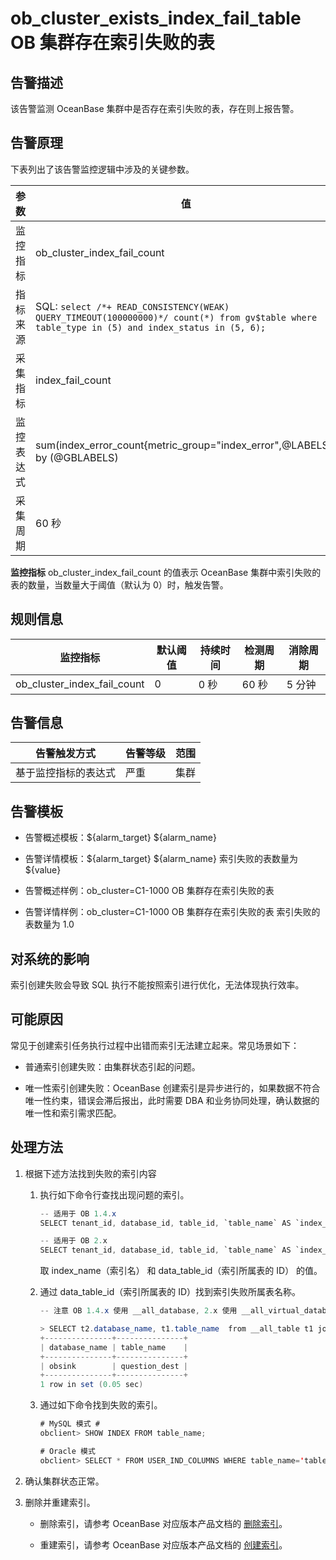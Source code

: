 ob_cluster_exists_index_fail_table OB 集群存在索引失败的表
=====================================================================



**告警描述**
-----------------------------

该告警监测 OceanBase 集群中是否存在索引失败的表，存在则上报告警。

告警原理
-------------------------

下表列出了该告警监控逻辑中涉及的关键参数。


|  参数   |                                                                                                    值                                                                                                     |
|-------|----------------------------------------------------------------------------------------------------------------------------------------------------------------------------------------------------------|
| 监控指标  | ob_cluster_index_fail_count                                                                                                                                                                              |
| 指标来源  | SQL:  ```select /*+ READ_CONSISTENCY(WEAK) QUERY_TIMEOUT(100000000)*/ count(*) from gv$table where table_type in (5) and index_status in (5, 6); ```  |
| 采集指标  | index_fail_count                                                                                                                                                                                         |
| 监控表达式 | sum(index_error_count{metric_group="index_error",@LABELS}) by (@GBLABELS)                                                                                                                                |
| 采集周期  | 60 秒                                                                                                                                                                                                     |



**监控指标** ob_cluster_index_fail_count 的值表示 OceanBase 集群中索引失败的表的数量，当数量大于阈值（默认为 0）时，触发告警。

规则信息
-------------------------



|            监控指标             | 默认阈值 | 持续时间 | 检测周期 | 消除周期 |
|-----------------------------|------|------|------|------|
| ob_cluster_index_fail_count | 0    | 0 秒  | 60 秒 | 5 分钟 |



告警信息
-------------------------



|   告警触发方式   | 告警等级 | 范围 |
|------------|------|----|
| 基于监控指标的表达式 | 严重   | 集群 |



告警模板
-------------------------

* 告警概述模板：${alarm_target} ${alarm_name}



* 告警详情模板：${alarm_target} ${alarm_name} 索引失败的表数量为 ${value}



* 告警概述样例：ob_cluster=C1-1000 OB 集群存在索引失败的表



* 告警详情样例：ob_cluster=C1-1000 OB 集群存在索引失败的表 索引失败的表数量为 1.0






对系统的影响
---------------------------

索引创建失败会导致 SQL 执行不能按照索引进行优化，无法体现执行效率。

可能原因
-------------------------

常见于创建索引任务执行过程中出错而索引无法建立起来。常见场景如下：

* 普通索引创建失败：由集群状态引起的问题。



* 唯一性索引创建失败：OceanBase 创建索引是异步进行的，如果数据不符合唯一性约束，错误会滞后报出，此时需要 DBA 和业务协同处理，确认数据的唯一性和索引需求匹配。






处理方法
-------------------------

1. 根据下述方法找到失败的索引内容

   1. 执行如下命令行查找出现问题的索引。

      ```java
      -- 适用于 OB 1.4.x
      SELECT tenant_id, database_id, table_id, `table_name` AS `index_name`,  data_table_id, index_status from __all_table where table_type=5 and index_status not in (1, 2, 3) LIMIT 10;

      -- 适用于 OB 2.x
      SELECT tenant_id, database_id, table_id, `table_name` AS `index_name`,  data_table_id, index_status from __all_virtual_table where table_type=5 and index_status not in (1, 2, 3) LIMIT 10;
      ```



      取 index_name（索引名） 和 data_table_id（索引所属表的 ID） 的值。


   2. 通过 data_table_id（索引所属表的 ID）找到索引失败所属表名称。

      ```java
      -- 注意 OB 1.4.x 使用 __all_database, 2.x 使用 __all_virtual_database

      > SELECT t2.database_name, t1.table_name  from __all_table t1 join __all_database t2 on t1.database_id=t2.database_id where t2.tenant_id=1014 and t1.table_id=1114904790614901;
      +---------------+---------------+
      | database_name | table_name    |
      +---------------+---------------+
      | obsink        | question_dest |
      +---------------+---------------+
      1 row in set (0.05 sec)
      ```



   3. 通过如下命令找到失败的索引。

      ```java
      # MySQL 模式 #
      obclient> SHOW INDEX FROM table_name;

      # Oracle 模式
      obclient> SELECT * FROM USER_IND_COLUMNS WHERE table_name='table_name';
      ```






2. 确认集群状态正常。



3. 删除并重建索引。

   * 删除索引，请参考 OceanBase 对应版本产品文档的 [删除索引](https://www.oceanbase.com/docs/oceanbase-database/oceanbase-database/V3.1.2/delete-an-index)。



   * 重建索引，请参考 OceanBase 对应版本产品文档的 [创建索引](https://www.oceanbase.com/docs/oceanbase-database/oceanbase-database/V3.1.2/create-an-index)。








